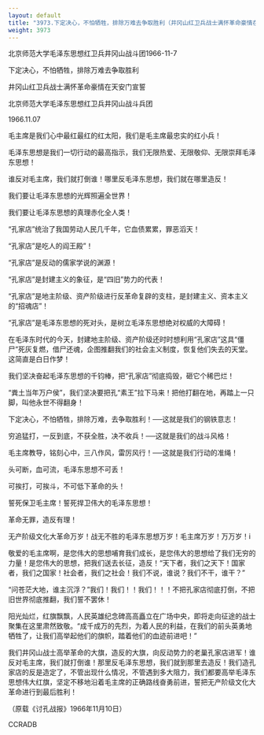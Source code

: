 ```yaml
---
layout: default
title: "3973.下定决心，不怕牺牲，排除万难去争取胜利（井冈山红卫兵战士满怀革命豪情在天安门宣誓）"
weight: 3973
---
```


北京师范大学毛泽东思想红卫兵井冈山战斗团1966-11-7

下定决心，不怕牺牲，排除万难去争取胜利

井冈山红卫兵战士满怀革命豪情在天安门宣誓

北京师范大学毛泽东思想红卫兵井冈山战斗兵团

1966.11.07

毛主席是我们心中最红最红的红太阳，我们是毛主席最忠实的红小兵！

毛泽东思想是我们一切行动的最高指示，我们无限热爱、无限敬仰、无限崇拜毛泽东思想！

谁反对毛主席，我们就打倒谁！哪里反毛泽东思想，我们就在哪里造反！

我们要让毛泽东思想的光辉照遍全世界！

我们要让毛泽东思想的真理赤化全人类！

“孔家店”统治了我国劳动人民几千年，它血债累累，罪恶滔天！

“孔家店”是吃人的阎王殿”！

“孔家店”是反动的儒家学说的渊源！

“孔家店”是封建主义的象征，是“四旧”势力的代表！

“孔家店”是地主阶级、资产阶级进行反革命复辟的支柱，是封建主义、资本主义的“招魂店”！

“孔家店”是毛泽东思想的死对头，是树立毛泽东思想绝对权威的大障碍！

在毛泽东时代的今天，封建地主阶级、资产阶级还时时想利用“孔家店”这具“僵尸”死灰复燃，借尸还魂，企图推翻我们的社会主义制度，恢复他们失去的天堂。这简直是白日作梦！

我们坚决奋起毛泽东思想的千钧棒，把“孔家店”彻底捣毁，砸它个稀巴烂！

“粪土当年万户侯”，我们坚决要把孔“素王”拉下马来！把他打翻在地，再踏上一只脚，叫他永世不得翻身！

下定决心，不怕牺牲，排除万难，去争取胜利！──这就是我们的钢铁意志！

穷追猛打，一反到底，不获全胜，决不收兵！──这就是我们的战斗风格！

毛主席教导，铭刻心中，三八作风，雷厉风行！──这就是我们行动的准绳！

头可断，血可流，毛泽东思想不可丢！

可挨打，可挨斗，不可低下革命的头！

誓死保卫毛主席！誓死捍卫伟大的毛泽东思想！

革命无罪，造反有理！

无产阶级文化大革命万岁！战无不胜的毛泽东思想万岁！毛主席万岁！万万岁！i

敬爱的毛主席啊，是您伟大的思想哺育我们成长，是您伟大的思想给了我们无穷的力量！是您伟大的思想，把我们送去长征，造反！“天下者，我们之天下！国家者，我们之国家！社会者，我们之社会！我们不说，谁说？我们不干，谁干？”

“问苍茫大地，谁主沉浮？”我们！我们！！我们！！！不把孔家店彻底打倒，不把旧世界彻底推翻，我们誓不罢休！

阳光灿烂，红旗飘飘，人民英雄纪念碑高高矗立在广场中央，即将走向征途的战士聚集在这里肃然致敬。“成千成万的先烈，为着人民的利益，在我们的前头英勇地牺牲了，让我们高举起他们的旗帜，踏着他们的血迹前进吧！”

我们井冈山战士高举革命的大旗，造反的大旗，向反动势力的老巢孔家店进军！谁反对毛主席，我们就打倒谁！那里反毛泽东思想，我们就到那里去造反！我们造孔家店的反是造定了，不管出现什么情况，不管遇到多大阻力，我们都要高举毛泽东思想伟大红旗，坚定不移地沿着毛主席的正确路线奋勇前进，誓把无产阶级文化大革命进行到最后胜利！

（原载《讨孔战报》1966年11月10日）

CCRADB

